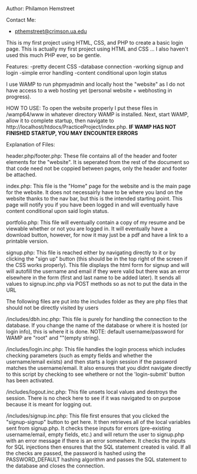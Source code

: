 Author: Philamon Hemstreet

Contact Me:

- pthemstreet@crimson.ua.edu

This is my first project using HTML, CSS, and PHP to create a basic login page.
This is actually my first project using HTML and CSS ... I also haven't used this much PHP ever, so be gentle.

Features:
-pretty decent CSS
-database connection
-working signup and login
-simple error handling
-content conditional upon login status

I use WAMP to run phpmyadmin and locally host the "website" as I do not have access to a web hosting yet (personal website + webhosting in progress).

HOW TO USE:
To open the website properly I put these files in /wamp64/www in whatever directory WAMP is installed. Next, start WAMP, allow it to complete startup, then navigate to http://localhost/htdocs/PracticeProject/index.php. **IF WAMP HAS NOT FINISHED STARTUP, YOU MAY ENCOUNTER ERRORS**

Explanation of Files:

header.php/footer.php:
These file contains all of the header and footer elements for the "website". It is seperated from the rest of the document so that code need not be coppied between pages, only the header and footer be attached.

index.php:
This file is the "Home" page for the website and is the main page for the website. It does not necessairly have to be where you land on the website thanks to the nav bar, but this is the intended starting point. This page will notify you if you have been logged in and will eventually have content conditional upon said login status.

portfolio.php:
This file will eventually contain a copy of my resume and be viewable whether or not you are logged in. It will eventually have a download button, however, for now it may just be a pdf and have a link to a printable version.

signup.php:
This file is reached either by navigating directly to it or by clicking the "sign up" button (this should be in the top right of the screen if the CSS works properly). This file displays the html form for signup and will will autofill the username and email if they were valid but there was an error elsewhere in the form (first and last name to be added later). It sends all values to signup.inc.php via POST methods so as not to put the data in the URL

The following files are put into the includes folder as they are php files that should not be directly visited by users

/includes/dbh.inc.php:
This file is purely for handling the connection to the database. If you change the name of the database or where it is hosted (or login info), this is where it is done. NOTE: default username/password for WAMP are "root" and ""(empty string).

/includes/login.inc.php:
This file handles the login process which includes checking parameters (such as empty fields and whether the username/email exists) and then starts a login session if the password matches the username/email. It also ensures that you didnt navigate directly to this script by checking to see whethere or not the 'login-submit' button has been activated.

/includes/logout.inc.php:
This file unsets local values and destroys the session. There is no check here to see if it was navigated to on purpose because it is meant for logging out.

/includes/signup.inc.php:
This file first ensures that you clicked the "signup-signup" button to get here. It then retrieves all of the local variables sent from signup.php. It checks these inputs for errors (pre-existing username/email, empty fields, etc.) and will return the user to signup.php with an error message if there is an error somewhere. It checks the inputs for SQL injections then ensures that the SQL statement created is valid. If all the checks are passed, the password is hashed using the PASSWORD_DEFAULT hashing algorithm and passes the SQL statement to the database and closes the connection.
